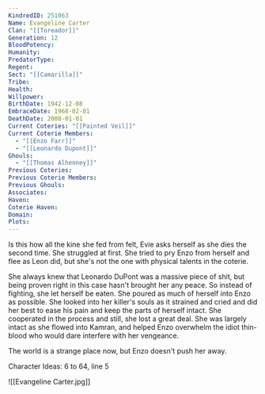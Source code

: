 ```yaml
---
KindredID: 251063
Name: Evangeline Carter
Clan: "[[Toreador]]"
Generation: 12
BloodPotency: 
Humanity: 
PredatorType: 
Regent: 
Sect: "[[Camarilla]]"
Tribe: 
Health: 
Willpower: 
BirthDate: 1942-12-08
EmbraceDate: 1968-02-01
DeathDate: 2008-01-01
Current Coteries: "[[Painted Veil]]"
Current Coterie Members:
  - "[[Enzo Farr]]"
  - "[[Leonardo Dupont]]"
Ghouls:
  - "[[Thomas Alhenney]]"
Previous Coteries: 
Previous Coterie Members: 
Previous Ghouls: 
Associates: 
Haven: 
Coterie Haven: 
Domain: 
Plots:
---
```

Is this how all the kine she fed from felt, Evie asks herself as she dies the second time. She struggled at first. She tried to pry Enzo from herself and flee as Leon did, but she's not the one with physical talents in the coterie. 

She always knew that Leonardo DuPont was a massive piece of shit, but being proven right in this case hasn't brought her any peace. So instead of fighting, she let herself be eaten. She poured as much of herself into Enzo as possible. She looked into her killer's souls as it strained and cried and did her best to ease his pain and keep the parts of herself intact. She cooperated in the process and still, she lost a great deal.  She was largely intact as she flowed into Kamran, and helped Enzo overwhelm the idiot thin-blood who would dare interfere with her vengeance.

The world is a strange place now, but Enzo doesn't push her away. 

Character Ideas: 
6 to 64, line 5

![[Evangeline Carter.jpg]]